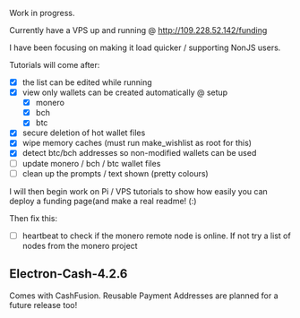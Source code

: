 Work in progress. 

Currently have a VPS up and running @ http://109.228.52.142/funding

I have been focusing on making it load quicker / supporting NonJS users.

Tutorials will come after:    
- [x] the list can be edited while running
- [x] view only wallets can be created automatically @ setup 
    - [x] monero
    - [x] bch
    - [x] btc 
- [x] secure deletion of hot wallet files
- [x] wipe memory caches (must run make_wishlist as root for this)
- [x] detect btc/bch addresses so non-modified wallets can be used
- [ ] update monero / bch / btc wallet files
- [ ] clean up the prompts / text shown (pretty colours)

I will then begin work on Pi / VPS tutorials to show how easily you can deploy a funding page(and make a real readme! (:)

Then fix this:
- [ ] heartbeat to check if the monero remote node is online. If not try a list of nodes from the monero project


## Electron-Cash-4.2.6
Comes with CashFusion. Reusable Payment Addresses are planned for a future release too! 
